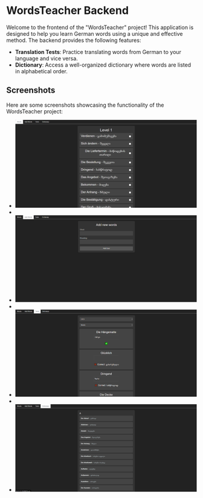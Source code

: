 # WordsTeacher Backend

Welcome to the frontend of the "WordsTeacher" project! This application is designed to help you learn German words using a unique and effective method. The backend provides the following features:

- **Translation Tests**: Practice translating words from German to your language and vice versa.
- **Dictionary**: Access a well-organized dictionary where words are listed in alphabetical order.

## Screenshots

Here are some screenshots showcasing the functionality of the WordsTeacher project:

- ![Screenshot 1](screenshots\screenshot1.png)
- 
- ![Screenshot 2](screenshots\screenshot2.png)
- 
- ![Screenshot 3](screenshots\screenshot3.png)
- 
- ![Screenshot 4](screenshots\screenshot4.png)
